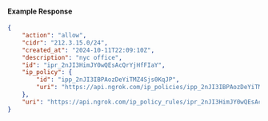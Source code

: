 <!-- Code generated for API Clients. DO NOT EDIT. -->

#### Example Response

```json
{
	"action": "allow",
	"cidr": "212.3.15.0/24",
	"created_at": "2024-10-11T22:09:10Z",
	"description": "nyc office",
	"id": "ipr_2nJI3HimJY0wQEsAcQrYjHfFIaY",
	"ip_policy": {
		"id": "ipp_2nJI3IBPAozDeYiTMZ4Sjs0KqJP",
		"uri": "https://api.ngrok.com/ip_policies/ipp_2nJI3IBPAozDeYiTMZ4Sjs0KqJP"
	},
	"uri": "https://api.ngrok.com/ip_policy_rules/ipr_2nJI3HimJY0wQEsAcQrYjHfFIaY"
}
```
